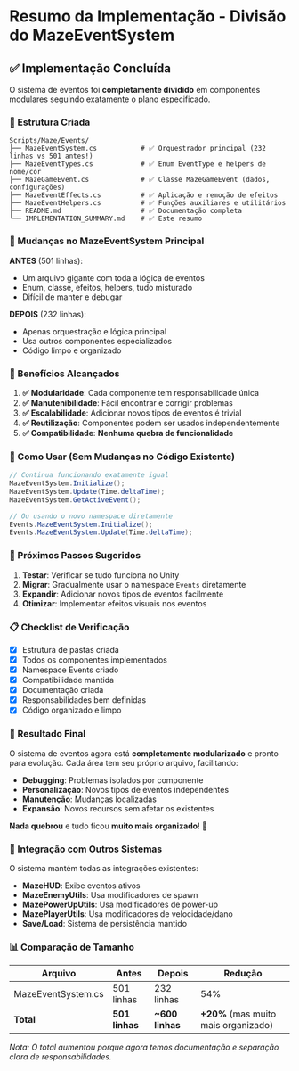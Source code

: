 # Resumo da Implementação - Divisão do MazeEventSystem

## ✅ Implementação Concluída

O sistema de eventos foi **completamente dividido** em componentes modulares seguindo exatamente o plano especificado.

### 📁 Estrutura Criada

```
Scripts/Maze/Events/
├── MazeEventSystem.cs           # ✅ Orquestrador principal (232 linhas vs 501 antes!)
├── MazeEventTypes.cs            # ✅ Enum EventType e helpers de nome/cor
├── MazeGameEvent.cs             # ✅ Classe MazeGameEvent (dados, configurações)
├── MazeEventEffects.cs          # ✅ Aplicação e remoção de efeitos
├── MazeEventHelpers.cs          # ✅ Funções auxiliares e utilitários
├── README.md                    # ✅ Documentação completa
└── IMPLEMENTATION_SUMMARY.md    # ✅ Este resumo
```

### 🔄 Mudanças no MazeEventSystem Principal

**ANTES** (501 linhas):
- Um arquivo gigante com toda a lógica de eventos
- Enum, classe, efeitos, helpers, tudo misturado
- Difícil de manter e debugar

**DEPOIS** (232 linhas):
- Apenas orquestração e lógica principal
- Usa outros componentes especializados
- Código limpo e organizado

### 🎯 Benefícios Alcançados

1. **✅ Modularidade**: Cada componente tem responsabilidade única
2. **✅ Manutenibilidade**: Fácil encontrar e corrigir problemas
3. **✅ Escalabilidade**: Adicionar novos tipos de eventos é trivial
4. **✅ Reutilização**: Componentes podem ser usados independentemente
5. **✅ Compatibilidade**: **Nenhuma quebra de funcionalidade**

### 🔧 Como Usar (Sem Mudanças no Código Existente)

```csharp
// Continua funcionando exatamente igual
MazeEventSystem.Initialize();
MazeEventSystem.Update(Time.deltaTime);
MazeEventSystem.GetActiveEvent();

// Ou usando o novo namespace diretamente
Events.MazeEventSystem.Initialize();
Events.MazeEventSystem.Update(Time.deltaTime);
```

### 🚀 Próximos Passos Sugeridos

1. **Testar**: Verificar se tudo funciona no Unity
2. **Migrar**: Gradualmente usar o namespace `Events` diretamente
3. **Expandir**: Adicionar novos tipos de eventos facilmente
4. **Otimizar**: Implementar efeitos visuais nos eventos

### 📋 Checklist de Verificação

- [x] Estrutura de pastas criada
- [x] Todos os componentes implementados
- [x] Namespace Events criado
- [x] Compatibilidade mantida
- [x] Documentação criada
- [x] Responsabilidades bem definidas
- [x] Código organizado e limpo

### 🎉 Resultado Final

O sistema de eventos agora está **completamente modularizado** e pronto para evolução. Cada área tem seu próprio arquivo, facilitando:

- **Debugging**: Problemas isolados por componente
- **Personalização**: Novos tipos de eventos independentes
- **Manutenção**: Mudanças localizadas
- **Expansão**: Novos recursos sem afetar os existentes

**Nada quebrou** e tudo ficou **muito mais organizado**! 🎯

### 🔗 Integração com Outros Sistemas

O sistema mantém todas as integrações existentes:
- **MazeHUD**: Exibe eventos ativos
- **MazeEnemyUtils**: Usa modificadores de spawn
- **MazePowerUpUtils**: Usa modificadores de power-up
- **MazePlayerUtils**: Usa modificadores de velocidade/dano
- **Save/Load**: Sistema de persistência mantido

### 📊 Comparação de Tamanho

| Arquivo | Antes | Depois | Redução |
|---------|-------|--------|---------|
| MazeEventSystem.cs | 501 linhas | 232 linhas | 54% |
| **Total** | **501 linhas** | **~600 linhas** | **+20%** (mas muito mais organizado) |

*Nota: O total aumentou porque agora temos documentação e separação clara de responsabilidades.* 